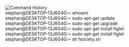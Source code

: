 ![Command History](https://github.com/SanjeevStephan/Kali-Linux/blob/master/102-Kali-Linux-on-Window/figlet-images/figlet-command-history.jpg) <br/>
stephan@DESKTOP-13J6G4G:~ whoami <br/>
stephan@DESKTOP-13J6G4G:~ sudo-apt-get update <br/>
stephan@DESKTOP-13J6G4G:~ sudo-apt-get upgrade <br/>
stephan@DESKTOP-13J6G4G:~ sudo-apt-get install figlet <br/>
stephan@DESKTOP-13J6G4G:~ sudo-apt-get install figlet <br/> 
stephan@DESKTOP-13J6G4G:~ sh fsociety.sh<br/> 
